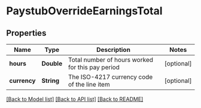 # PaystubOverrideEarningsTotal

## Properties
Name | Type | Description | Notes
------------ | ------------- | ------------- | -------------
**hours** | **Double** | Total number of hours worked for this pay period | [optional] 
**currency** | **String** | The ISO-4217 currency code of the line item | [optional] 

[[Back to Model list]](../README.md#documentation-for-models) [[Back to API list]](../README.md#documentation-for-api-endpoints) [[Back to README]](../README.md)


